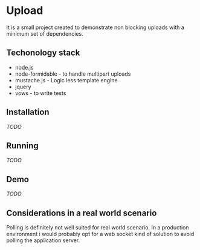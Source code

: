 # Upload

It is a small project created to demonstrate non blocking uploads with a minimum set of dependencies. 

## Techonology stack 

* node.js
* node-formidable - to handle multipart uploads 
* mustache.js - Logic less template engine
* jquery 
* vows - to write tests 

## Installation 

_TODO_ 

## Running

_TODO_ 

## Demo 
 
_TODO_ 

## Considerations in a real world scenario

Polling is definitely not well suited for real world scenario. In a production environment i would probably opt for a web socket kind of solution to avoid polling the application server.
